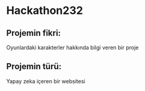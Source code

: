 # Hackathon232

## Projemin fikri:

Oyunlardaki karakterler hakkında bilgi veren bir proje 

## Projemin türü: 

Yapay zeka içeren bir websitesi
